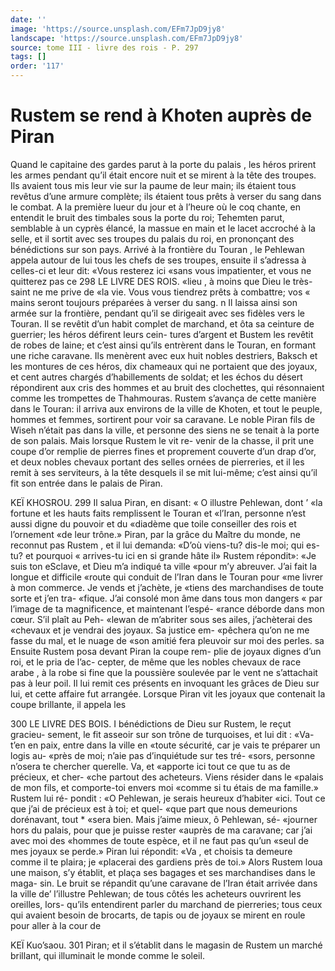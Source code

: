 ```yaml
---
date: ''
image: 'https://source.unsplash.com/EFm7JpD9jy8'
landscape: 'https://source.unsplash.com/EFm7JpD9jy8'
source: tome III - livre des rois - P. 297
tags: []
order: '117'
---
```


# Rustem se rend à Khoten auprès de Piran

Quand le capitaine des gardes parut à la porte du palais , les héros prirent les armes pendant qu’il était
encore nuit et se mirent à la tête des troupes. Ils avaient tous mis leur vie sur la paume de leur main; ils étaient tous revêtus d’une armure complète; ils
étaient tous prêts à verser du sang dans le combat. A la première lueur du jour et à l’heure où le coq
chante, en entendit le bruit des timbales sous la porte du roi; Tehemten parut, semblable à un cyprès élancé, la massue en main et le lacet accroché
à la selle, et il sortit avec ses troupes du palais du roi, en prononçant des bénédictions sur son pays.
Arrivé à la frontière du Touran , le Pehlewan appela autour de lui tous les chefs de ses troupes, ensuite il s’adressa à celles-ci et leur dit: «Vous resterez ici
«sans vous impatienter, et vous ne quitterez pas ce
298 LE LIVRE DES ROIS.
«lieu , à moins que Dieu le très-saint ne me prive de
«la vie. Vous vous tiendrez prêts à combattre; vos « mains seront toujours préparées à verser du sang. n
Il laissa ainsi son armée sur la frontière, pendant qu’il se dirigeait avec ses fidèles vers le Touran. Il
se revêtit d’un habit complet de marchand, et ôta
sa ceinture de guerrier; les héros défirent leurs cein- tures d’argent et Bustem les revêtit de robes de laine;
et c’est ainsi qu’ils entrèrent dans le Touran, en
formant une riche caravane. Ils menèrent avec eux huit nobles destriers, Baksch et les montures de ces héros, dix chameaux qui ne portaient que des joyaux,
et cent autres chargés d’habillements de soldat; et
les échos du désert répondirent aux cris des hommes
et au bruit des clochettes, qui résonnaient comme les trompettes de Thahmouras.
Rustem s’avança de cette manière dans le Touran:
il arriva aux environs de la ville de Khoten, et tout le peuple, hommes et femmes, sortirent pour voir sa caravane. Le noble Piran fils de Wiseh n’était pas
dans la ville, et personne des siens ne se tenait à la porte de son palais. Mais lorsque Rustem le vit re- venir de la chasse, il prit une coupe d’or remplie
de pierres fines et proprement couverte d’un drap d’or, et deux nobles chevaux portant des selles ornées
de pierreries, et il les remit à ses serviteurs, à la tête desquels il se mit lui-même; c’est ainsi qu’il fit son
entrée dans le palais de Piran.

KEÏ KHOSROU. 299 Il salua Piran, en disant: « O illustre Pehlewan, dont ’
«la fortune et les hauts faits remplissent le Touran et «l’Iran, personne n’est aussi digne du pouvoir et du «diadème que toile conseiller des rois et l’ornement
«de leur trône.» Piran, par la grâce du Maître du
monde, ne reconnut pas Rustem , et il lui demanda: «D’où viens-tu? dis-le moi; qui es-tu? et pourquoi
« arrives-tu ici en si grande hâte il» Rustem répondit»: «Je suis ton eSclave, et Dieu m’a indiqué ta ville «pour m’y abreuver. J’ai fait la longue et difficile «route qui conduit de l’Iran dans le Touran pour «me livrer à mon commerce. Je vends et j’achète, je «tiens des marchandises de toute sorte et j’en tra- «fique. J’ai consolé mon âme dans tous mon dangers
« par l’image de ta magnificence, et maintenant l’espé-
«rance déborde dans mon cœur. S’il plaît au Peh-
«lewan de m’abriter sous ses ailes, j’achèterai des «chevaux et je vendrai des joyaux. Sa justice em- «pêchera qu’on ne me fasse du mal, et le nuage de
«son amitié fera pleuvoir sur moi des perles. sa
Ensuite Rustem posa devant Piran la coupe rem- plie de joyaux dignes d’un roi, et le pria de l’ac-
cepter, de même que les nobles chevaux de race arabe , à la robe si fine que la poussière soulevée par le
vent ne s’attachait pas à leur poil. Il lui remit ces présents en invoquant les grâces de Dieu sur lui, et cette affaire fut arrangée. Lorsque Piran vit les joyaux que contenait la coupe brillante, il appela les

300 LE LIVRE DES BOIS.
I bénédictions de Dieu sur Rustem, le reçut gracieu-
sement, le fit asseoir sur son trône de turquoises, et lui dit : «Va-t’en en paix, entre dans la ville en «toute sécurité, car je vais te préparer un logis au-
«près de moi; n’aie pas d’inquiétude sur tes tré-
«sors, personne n’osera te chercher querelle. Va, et «apporte ici tout ce que tu as de précieux, et cher- «che partout des acheteurs. Viens résider dans le «palais de mon fils, et comporte-toi envers moi «comme si tu étais de ma famille.» Rustem lui ré- pondit : «O Pehlewan, je serais heureux d’habiter «ici. Tout ce que j’ai de précieux est à toi; et quel-
«que part que nous demeurions dorénavant, tout \* «sera bien. Mais j’aime mieux, ô Pehlewan, sé-
«journer hors du palais, pour que je puisse rester «auprès de ma caravane; car j’ai avec moi des «hommes de toute espèce, et il ne faut pas qu’un «seul de mes joyaux se perde.» Piran lui répondit: «Va , et choisis ta demeure comme il te plaira; je «placerai des gardiens près de toi.»
Alors Rustem loua une maison, s’y établit, et
plaça ses bagages et ses marchandises dans le maga- sin. Le bruit se répandit qu’une caravane de l’Iran
était arrivée dans la ville de’ l’illustre Pehlewan; de
tous côtés les acheteurs ouvrirent les oreilles, lors- qu’ils entendirent parler du marchand de pierreries; tous ceux qui avaient besoin de brocarts, de tapis ou de joyaux se mirent en roule pour aller à la cour de

KEÏ Kuo’saou. 301 Piran; et il s’établit dans le magasin de Rustem un
marché brillant, qui illuminait le monde comme le soleil.
